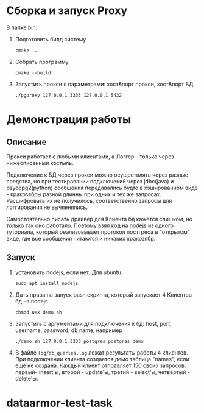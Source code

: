 # Сборка и запуск Proxy

В папке bin:

1. Подготовить билд систему

    `cmake ..` 

2. Собрать программу

    `cmake --build .`

3. Запустить прокси с параметрами: хост&порт прокси, хост&порт БД

    `./pgproxy 127.0.0.1 3333 127.0.0.1 5432`


# Демонстрация работы

## Описание
Прокси работает с любыми клиентами, а Логгер - только через нижеописанный костыль.

Подключение к БД через прокси можно осуществлять через разные средства, но при тестировании подключений через jdbc(java) и psycopg2(python) сообщения передавались будто в хэшированном виде - кракозябры разной длинны при одних и тех же запросах.
Расшифровать их не получилось, соответственно запросы для логгирования не вычленялись.

Самостоятельно писать драйвер для Клиента бд кажется слишком, но только так оно работало.
Поэтому взял код на nodejs из одного туториала, который реализовывает протокол постгреса в "открытом" виде, где все сообщения читаются и никаких кракозябр.

## Запуск
1. установить nodejs, если нет. Для ubuntu: 

    `sudo apt install nodejs`

2. Дать права на запуск bash скрипта, который запускает 4 Клиентов бд на nodejs

    `chmod u+x demo.sh`

3. Запустить с аргументами для подключения к бд: host, port, username, password, db name, например

    `./demo.sh 127.0.0.1 3333 postgres postgres demo`


4. В файле `log/db_queries.log` лежат результаты работы 4 клиентов. 
При подключении клиента создается демо таблица "names", если ещё не создана.
Каждый клиент отправляет 150 своих запросов: первый- insert'ы, второй - update'ы, третий - select'ы, четвертый - delete'ы. 
# dataarmor-test-task
